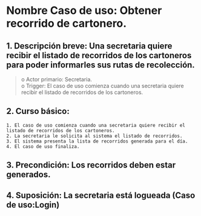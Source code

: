 # Nombre Caso de uso: Obtener recorrido de cartonero.                                                                                                         
## 1. Descripción breve: Una secretaria quiere recibir el listado de recorridos de los cartoneros para poder informarles sus rutas de recolección.                                                                                                               
>o Actor primario: Secretaria.                                                                                                                                                                                  
>o Trigger: El caso de uso comienza cuando una secretaria quiere recibir el listado de recorridos de los cartoneros.                                                                                                                                                                
## 2. Curso básico:                                                                                                                                                                                                         
    1. El caso de uso comienza cuando una secretaria quiere recibir el listado de recorridos de los cartoneros.
    2. La secretaria le solicita al sistema el listado de recorridos.
    3. El sistema presenta la lista de recorridos generada para el día.
    4. El caso de uso finaliza.                                                                                                                                                  

## 3. Precondición: Los recorridos deben estar generados.                                                                                                                                                                                                   
## 4. Suposición: La secretaria está logueada (Caso de uso:Login)                                                                                                                                                                                                                                                                 
